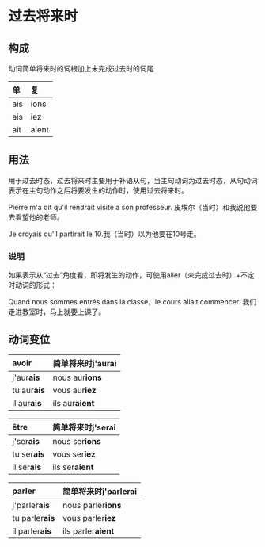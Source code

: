 # 过去将来时
## 构成
动词简单将来时的词根加上未完成过去时的词尾

| 单|复 |
|:--|:--|
|ais|ions|
|ais|iez|
|ait|aient|

## 用法
用于过去时态，过去将来时主要用于补语从句，当主句动词为过去时态，从句动词表示在主句动作之后将要发生的动作时，使用过去将来时。

Pierre m'a dit qu'il rendrait visite à son professeur.
皮埃尔（当时）和我说他要去看望他的老师。

Je croyais qu'il partirait le 10.我（当时）以为他要在10号走。

### 说明
如果表示从“过去”角度看，即将发生的动作，可使用aller（未完成过去时）+不定时动词的形式：

Quand nous sommes entrés dans la classe，le cours allait commencer.
我们走进教室时，马上就要上课了。

## 动词变位

|avoir|简单将来时j'aurai|
|:--|:--|
|j'aur**ais**|nous aur**ions**|
|tu aur**ais** |vous aur**iez**|
|il aur**ais**|ils aur**aient**|

|être |简单将来时j'serai|
|:--|:--|
|j'ser**ais**|nous ser**ions**|
|tu ser**ais** |vous ser**iez**|
|il ser**ais**|ils ser**aient**|

|parler|简单将来时j'parlerai|
|:--|:--|
|j'parler**ais**|nous parler**ions**|
|tu parler**ais** |vous parler**iez**|
|il parler**ais**|ils parler**aient**|

